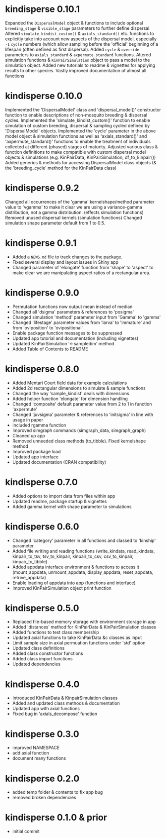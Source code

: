 # kindisperse 0.10.1
Expanded the `DispersalModel` object & functions to include optional `breeding_stage` & `visible_stage` parameters to further define dispersal.
Altered `simulate_kindist_custom()` & `axials_standard()` etc. functions to explicitly take into account new aspects of the dispersal model, especially `-1` `cycle` numbers (which allow sampling before the 'official' beginning of a lifespan  (often defined as first dispersal). 
Added `cycle` & `override` parameters to `axials_standard` & `axpermute_standard` functions. 
Altered simulation functions & `KinPairSimulation` object to pass a model to the simulation object. 
Added new tutorials to readme & vignettes for applying results to other species.
Vastly improved documentation of almost all functions

# kindisperse 0.10.0
Implemented the 'DispersalModel' class and 'dispersal_model()' constructor function to enable descriptions of non-mosquito breeding & dispersal cycles. 
Implemented the 'simulate_kindist_custom()' function to enable simulation of custom breeding, dispersal & sampling cycled defined by 'DispersalModel' objects. 
Implemented the 'cycle' parameter in the above model object & simulation functions as well as 'axials_standard()' and 'axpermute_standard()' functions to enable the treatment of individuals collected at different (phased) stages of maturity. 
Adjusted various class & function definitions to make compatible with custom dispersal model objects & simulations (e.g. KinPairData, KinPairSimulation, df_to_kinpair())
Added generics & methods for accessing DispersalModel class objects (& the 'breeding_cycle' method for the KinPairData class)


# kindisperse 0.9.2
Changed all occurrences of the 'gamma' kernelshape/method parameter value to 'vgamma' to make it clear we are using a variance-gamma distribution, not a gamma distribution. 
(effects simulation functions)
Removed unused dispersal kernels (simulation functions)
Changed simulation shape parameter default from 1 to 0.5. 

# kindisperse 0.9.1

* Added a `NEWS.md` file to track changes to the package.
* Fixed several display and layout issues in Shiny app
* Changed parameter of 'elongate' function from 'shape' to 'aspect' to make clear we are manipulating aspect ratios of a rectangular area. 

# kindisperse 0.9.0

* Permutation functions now output mean instead of median
* Changed all 'dsigma' parameters & references to 'posigma'
* Changed simulation 'method' parameter input from 'Gamma' to 'gamma'
* Changed 'lifestage' parameter values from 'larva' to 'immature' and from 'oviposition' to 'ovipositional'
* Enable package function messages to be suppressed
* Updated app tutorial and documentation (including vignettes)
* Updated KinPairSimulation '<-sampledim' method
* Added Table of Contents to README

# kindisperse 0.8.0

* Added Mentari Court field data for example calculations
* Added 2d rectangular dimensions to simulate & sample functions
* Changed the way 'sample_kindist' deals with dimensions
* Added helper function 'elongate' for dimension handling
* Changed 'composite' default parameter value from 2 to 1 in function 'axpermute'
* Changed 'juvsigma' parameter & references to 'initsigma' in line with usage in paper
* included rgamma function
* Improved simgraph commands (simgraph_data, simgraph_graph)
* Cleaned up app
* Removed unneeded class methods (to_tibble). Fixed kernelshape method
* Improved package load
* Updated app interface
* Updated documentation (CRAN compatibility)

# kindisperse 0.7.0

* Added options to import data from files within app
* Updated readme, package startup & vignettes
* Added gamma kernel with shape parameter to simulations

# kindisperse 0.6.0

* Changed 'category' parameter in all functions and classed to 'kinship' parameter
* Added file writing and reading functions (write_kindata, read_kindata, kinpair_to_tsv, tsv_to_kinpair, kinpair_to_csv, csv_to_kinpair, kinpair_to_tibble)
* Added appdata interface environment & functions to access it (mount_appdata, unmount_appdata, display_appdata, reset_appdata, retrive_appdata)
* Enable loading of appdata into app (functions and interface)
* Improved KinPairSimulation object print function

# kindisperse 0.5.0

* Replaced file-based memory storage with environment storage in app
* Added 'distances' method for KinPairData & KinPairSimulation classes
* Added functions to test class membership
* Updated axial functions to take KinPairData &c classes as input
* Limit sample size in axial permuation functions under 'std' option
* Updated class definitions
* Added class constructor functions
* Added class import functions
* Updated dependencies

# kindisperse 0.4.0

* Introduced KinPairData & KinpairSimulation classes
* Added and updated class methods & documentation
* Updated app with axial functions
* Fixed bug in 'axials_decompose' function

# kindisperse 0.3.0

* improved NAMESPACE
* add axial function
* document many functions

# kindisperse 0.2.0

* added temp folder & contents to fix app bug
* removed broken dependencies

# kindisperse 0.1.0 & prior

* initial commit

